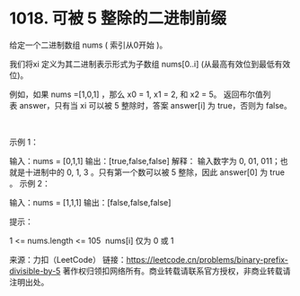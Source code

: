 # 1018. 可被 5 整除的二进制前缀

给定一个二进制数组 nums ( 索引从0开始 )。

我们将xi 定义为其二进制表示形式为子数组 nums[0..i] (从最高有效位到最低有效位)。

例如，如果 nums =[1,0,1] ，那么 x0 = 1, x1 = 2, 和 x2 = 5。
返回布尔值列表 answer，只有当 xi 可以被 5 整除时，答案 answer[i] 为 true，否则为 false。

 

示例 1：

输入：nums = [0,1,1]
输出：[true,false,false]
解释：
输入数字为 0, 01, 011；也就是十进制中的 0, 1, 3 。只有第一个数可以被 5 整除，因此 answer[0] 为 true 。
示例 2：

输入：nums = [1,1,1]
输出：[false,false,false]
 

提示：

1 <= nums.length <= 105 
nums[i] 仅为 0 或 1

来源：力扣（LeetCode）
链接：https://leetcode.cn/problems/binary-prefix-divisible-by-5
著作权归领扣网络所有。商业转载请联系官方授权，非商业转载请注明出处。